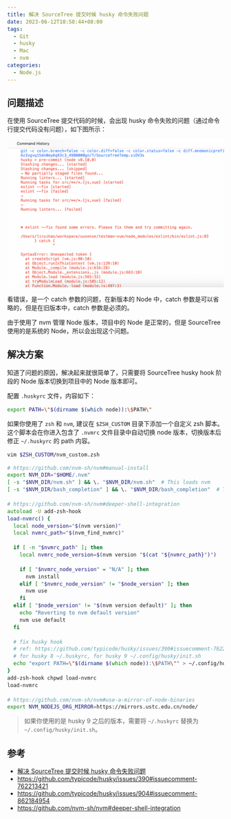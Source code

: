 ```yaml
---
title: 解决 SourceTree 提交时候 husky 命令失败问题
date: 2023-06-12T10:58:44+08:00
tags:
  - Git
  - husky
  - Mac
  - nvm
categories:
  - Node.js
---
```


## 问题描述

在使用 SourceTree 提交代码的时候，会出现 husky 命令失败的问题（通过命令行提交代码没有问题），如下图所示：

![问题截图](images/23_1686538807.png)

看错误，是一个 catch 参数的问题，在新版本的 Node 中，catch 参数是可以省略的，但是在旧版本中，catch 参数是必须的。

由于使用了 nvm 管理 Node 版本，项目中的 Node 是正常的，但是 SourceTree 使用的是系统的 Node，所以会出现这个问题。

## 解决方案

知道了问题的原因，解决起来就很简单了，只需要将 SourceTree husky hook 阶段的 Node 版本切换到项目中的 Node 版本即可。

配置 `.huskyrc` 文件，内容如下：

```bash {title="~/.huskyrc"}
export PATH=\"$(dirname $(which node)):\$PATH\"
```

如果你使用了 `zsh` 和 `nvm`, 建议在 `$ZSH_CUSTOM` 目录下添加一个自定义 zsh 脚本。
这个脚本会在你进入包含了 `.nvmrc` 文件目录中自动切换 node 版本，切换版本后修正 `~/.huskyrc` 的 path 内容。

```bash
vim $ZSH_CUSTOM/nvm_custom.zsh
```

```zsh {title="$ZSH_CUSTOM/nvm_custom.zsh"}
# https://github.com/nvm-sh/nvm#manual-install
export NVM_DIR="$HOME/.nvm"
[ -s "$NVM_DIR/nvm.sh" ] && \. "$NVM_DIR/nvm.sh"  # This loads nvm
[ -s "$NVM_DIR/bash_completion" ] && \. "$NVM_DIR/bash_completion"  # This loads nvm bash_completion

# https://github.com/nvm-sh/nvm#deeper-shell-integration
autoload -U add-zsh-hook
load-nvmrc() {
  local node_version="$(nvm version)"
  local nvmrc_path="$(nvm_find_nvmrc)"

  if [ -n "$nvmrc_path" ]; then
    local nvmrc_node_version=$(nvm version "$(cat "${nvmrc_path}")")

    if [ "$nvmrc_node_version" = "N/A" ]; then
      nvm install
    elif [ "$nvmrc_node_version" != "$node_version" ]; then
      nvm use
    fi
  elif [ "$node_version" != "$(nvm version default)" ]; then
    echo "Reverting to nvm default version"
    nvm use default
  fi

  # fix husky hook
  # ref: https://github.com/typicode/husky/issues/390#issuecomment-762213421
  # for husky 8 ~/.huskyrc, for husky 9 ~/.config/husky/init.sh
  echo "export PATH=\"$(dirname $(which node)):\$PATH\"" > ~/.config/husky/init.sh
}
add-zsh-hook chpwd load-nvmrc
load-nvmrc

# https://github.com/nvm-sh/nvm#use-a-mirror-of-node-binaries
export NVM_NODEJS_ORG_MIRROR=https://mirrors.ustc.edu.cn/node/
```

> 如果你使用的是 husky 9 之后的版本，需要将 `~/.huskyrc` 替换为 `~/.config/husky/init.sh`。

## 参考

- [解决 SourceTree 提交时候 husky 命令失败问题](https://wxhboy.cn/2022/04/12/%E8%A7%A3%E5%86%B3SourceTree%E6%8F%90%E4%BA%A4%E6%97%B6%E5%80%99husky%E5%91%BD%E4%BB%A4%E5%A4%B1%E8%B4%A5%E9%97%AE%E9%A2%98/)
- <https://github.com/typicode/husky/issues/390#issuecomment-762213421>
- <https://github.com/typicode/husky/issues/904#issuecomment-862184954>
- <https://github.com/nvm-sh/nvm#deeper-shell-integration>

